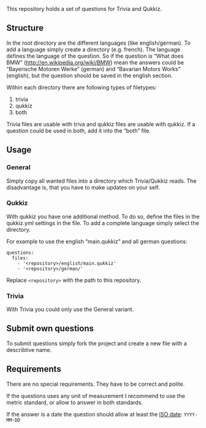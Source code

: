 This repository holds a set of questions for Trivia and Qukkiz.

## Structure ##

In the root directory are the different languages (like english/german). To add a language simply create a directory (e.g. french). The language defines the language of the question. So if the question is “What does BMW” (http://en.wikipedia.org/wiki/BMW) mean the answers could be “Bayerische Motoren Werke” (german) and “Bavarian Motors Works” (english), but the question should be saved in the english section. 

Within each directory there are following types of filetypes:

1. trivia
2. qukkiz
3. both

Trivia files are usable with triva and qukkiz files are usable with qukkiz. If a question could be used in both, add it into the “both” file.

## Usage ##

### General ###
Simply copy all wanted files into a directory which Trivia/Qukkiz reads. The disadvantage is, that you have to make updates on your self.

### Qukkiz ###
With qukkiz you have one additional method. To do so, define the files in the qukkiz.yml settings in the file. To add a complete language simply select the directory.

For example to use the english “main.qukkiz” and all german questions:

    questions:
      files:
        - '<repository>/english/main.qukkiz'
        - '<repository>/german/'

Replace `<repository>` with the path to this repository.

### Trivia ###
With Trivia you could only use the General variant.

## Submit own questions ##
To submit questions simply fork the project and create a new file with a describtive name.

## Requirements ##
There are no special requirements. They have to be correct and polite.

If the questions uses any unit of measurement I recommend to use the metric standard, or allow to answer in both standards.

If the answer is a date the question  should allow at least the [ISO date](http://en.wikipedia.org/wiki/ISO_8601#Calendar_dates): `YYYY-MM-DD`
